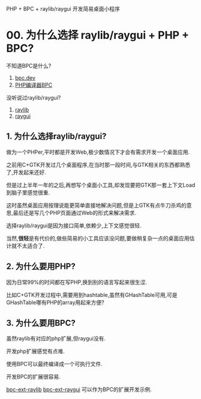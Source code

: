 PHP + BPC + raylib/raygui 开发简易桌面小程序

# 00. 为什么选择 raylib/raygui + PHP + BPC?

不知道BPC是什么? 

1. [bpc.dev](https://bpc.dev)
2. [PHP编译器BPC](https://www.zhihu.com/column/c_1517468514700648448)

没听说过raylib/raygui?

1. [raylib](https://www.raylib.com/)
2. [raygui](https://github.com/raysan5/raygui)

## 1. 为什么选择raylib/raygui?

做为一个PHPer,平时都是开发Web,极少数情况下才会有需求开发一个桌面应用.

之前用C+GTK开发过几个桌面程序,在当时那一段时间,与GTK相关的东西都熟悉了,开发起来还好.

但是过上半年一年的之后,再想写个桌面小工具,却发现要把GTK那一套上下文Load到脑子里感觉很重.

这时虽然桌面应用按理说能更简单直接地解决问题,但是上GTK有点牛刀杀鸡的意思,最后还是写几个PHP页面通过Web的形式来解决需求.

选择raylib/raygui是因为接口简单,依赖少,上下文感觉很轻.

当然,**很轻**是有代价的,做些简易的小工具应该没问题,要做稍复杂一点的桌面应用估计就不太适合了.

## 2. 为什么要用PHP?

因为日常99%的时间都在写PHP,换到别的语言写起来很生涩.

比如C+GTK开发过程中,需要用到hashtable,虽然有GHashTable可用,可是GHashTable哪有PHP的array用起来方便?

## 3. 为什么要用BPC?

虽然raylib有对应的php扩展,但raygui没有.

开发php扩展感觉有点难.

使用BPC可以最终编译成一个可执行文件.

开发BPC的扩展很容易.

[bpc-ext-raylib](https://github.com/heguangyu5/bpc-ext-raylib) [bpc-ext-raygui](https://github.com/heguangyu5/bpc-ext-raygui) 可以作为BPC的扩展开发示例.
